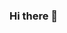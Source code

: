 ### Hi there 👋

<!--
**arnav0201/arnav0201** is a ✨ _special_ ✨ repository because its `README.md` (this file) appears on your GitHub profile.

My name is Arnav Mohan. I am currently a sophomore at the University of Massachusetts Amherst pursuing a degree in Computer Sciences.
<br>
### \\\\ TECH STACK /////
JavaScript, Java, CSS, C++, Python, HTML, SQL, Code testing, NodeJS, Web Development 

### Connect with me: 
LinkedIn:
<br>
https://www.linkedin.com/in/arnav-mohan-9b5ab11ab/
<br>
Handshake:
<br>
https://app.joinhandshake.com/users/18267449
